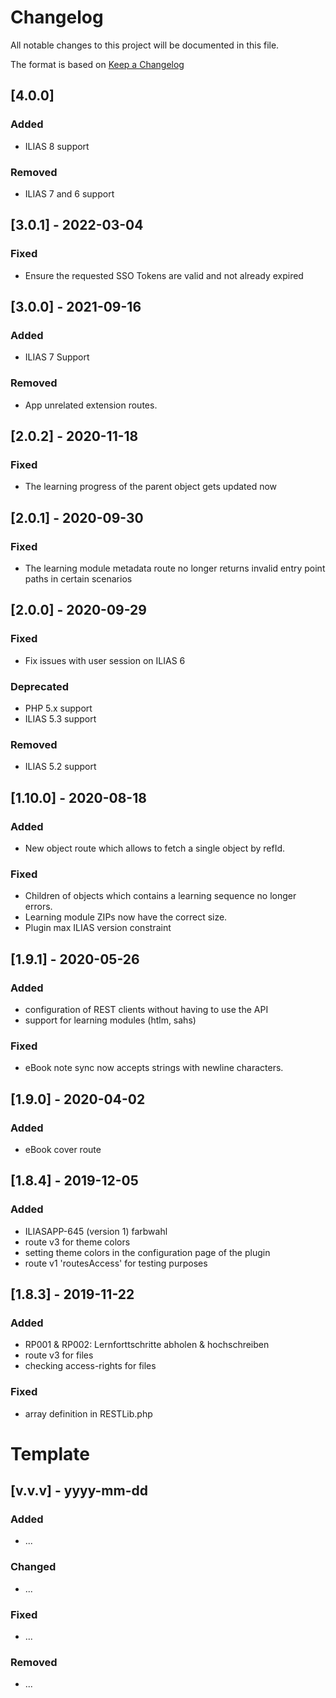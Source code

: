 # Changelog
All notable changes to this project will be documented in this file.

The format is based on [Keep a Changelog](https://keepachangelog.com/en/1.0.0/)

## [4.0.0] 
### Added
- ILIAS 8 support
### Removed
- ILIAS 7 and 6 support

## [3.0.1] - 2022-03-04
### Fixed
- Ensure the requested SSO Tokens are valid and not already expired

## [3.0.0] - 2021-09-16
### Added
- ILIAS 7 Support
### Removed
- App unrelated extension routes.

## [2.0.2] - 2020-11-18
### Fixed
- The learning progress of the parent object gets updated now

## [2.0.1] - 2020-09-30
### Fixed
- The learning module metadata route no longer returns invalid entry point paths in certain scenarios

## [2.0.0] - 2020-09-29
### Fixed
- Fix issues with user session on ILIAS 6

### Deprecated
- PHP 5.x support
- ILIAS 5.3 support

### Removed
- ILIAS 5.2 support

## [1.10.0] - 2020-08-18
### Added
- New object route which allows to fetch a single object by refId.

### Fixed
- Children of objects which contains a learning sequence no longer errors.
- Learning module ZIPs now have the correct size.
- Plugin max ILIAS version constraint

## [1.9.1] - 2020-05-26
### Added
- configuration of REST clients without having to use the API
- support for learning modules (htlm, sahs)

### Fixed
- eBook note sync now accepts strings with newline characters.

## [1.9.0] - 2020-04-02
### Added
- eBook cover route

## [1.8.4] - 2019-12-05
### Added
- ILIASAPP-645 (version 1) farbwahl
- route v3 for theme colors
- setting theme colors in the configuration page of the plugin
- route v1 'routesAccess' for testing purposes

## [1.8.3] - 2019-11-22
### Added
- RP001 & RP002: Lernforttschritte abholen & hochschreiben
- route v3 for files
- checking access-rights for files

### Fixed
- array definition in RESTLib.php

# Template
## [v.v.v] - yyyy-mm-dd
### Added
- ...
### Changed
- ...
### Fixed
- ...
### Removed
- ...
